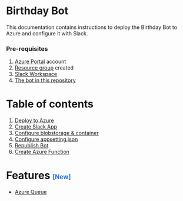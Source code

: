 # Birthday Bot  

This documentation contains instructions to deploy the Birthday Bot to Azure and configure it with Slack.
### Pre-requisites

1. [Azure Portal](https://portal.azure.com) account
1. [Resource group](https://docs.microsoft.com/en-us/azure/azure-resource-manager/management/manage-resource-groups-portal#create-resource-groups) created
1. [Slack Workspace](https://slack.com/get-started#/create)
1. [The bot in this repository](../birthday-bot)

# Table of contents

<!--ts-->
   1. [Deploy to Azure](DeployAzurePortal.md#deploy-to-azure)
   1. [Create Slack App](SlackApp.md#create-slack-app)
   1. [Configure blobstorage & container  ](Blobstorage&Container.md#configure-blob-storage--container)
   1. [Configure appsetting.json](ConfigureAppsettings.md#configure-appsettingsjson)
   1. [Republish Bot](RepublishBot.md#republish-bot)
   1. [Create Azure Function](AzureFunction.md#create-azure-function)
<!--te-->

# Features <span style="font-size: 60%; color: #2572dd;">[New]</span>

- [Azure Queue](AzureQueue.md#azure-queue)



